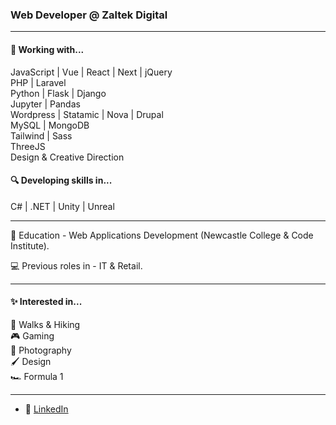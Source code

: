 ### Web Developer @ Zaltek Digital

---

#### 💪 Working with... <br />
JavaScript | Vue | React | Next | jQuery <br />
PHP | Laravel  <br />
Python | Flask | Django <br />
Jupyter | Pandas <br />
Wordpress | Statamic | Nova | Drupal <br />
MySQL | MongoDB <br />
Tailwind | Sass <br />
ThreeJS <br />
Design & Creative Direction <br />

#### 🔍 Developing skills in... <br />
C# | .NET | Unity | Unreal  <br />

---

🏫  Education - Web Applications Development (Newcastle College & Code Institute). 

💻 Previous roles in - IT & Retail.

---

####  ✨ Interested in... <br />
:hiking_boot: Walks & Hiking <br />
:video_game: Gaming <br />
:camera_flash: Photography <br /> 
:paintbrush: Design <br />
:racing_car: Formula 1 <br />

---

- 🔗 [LinkedIn](https://www.linkedin.com/in/pshepherd90/)


<!---
shepuk/shepuk is a ✨ special ✨ repository because its `README.md` (this file) appears on your GitHub profile.
You can click the Preview link to take a look at your changes.
--->
